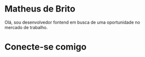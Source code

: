 # Matheus de Brito
Olá, sou desenvolvedor fontend em busca de uma oportunidade no mercado de trabalho.

# Conecte-se comigo


